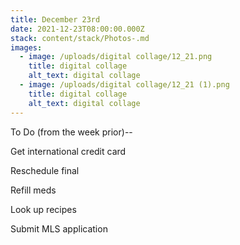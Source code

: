 ```yaml
---
title: December 23rd
date: 2021-12-23T08:00:00.000Z
stack: content/stack/Photos-.md
images:
  - image: /uploads/digital collage/12_21.png
    title: digital collage
    alt_text: digital collage
  - image: /uploads/digital collage/12_21 (1).png
    title: digital collage
    alt_text: digital collage
---
```


To Do (from the week prior)--

Get international credit card

Reschedule final

Refill meds

Look up recipes

Submit MLS application
